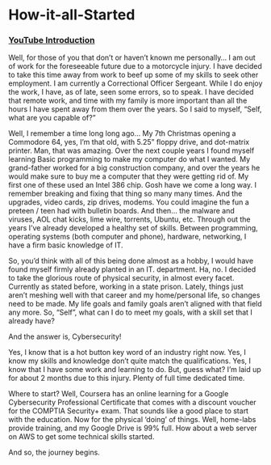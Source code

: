 # How-it-all-Started

 ### [YouTube Introduction](https://youtu.be/XXXXX)

Well, for those of you that don’t or haven’t known me personally… I am out of work for the foreseeable future due to a motorcycle injury. I have decided to take this time away from work to beef up some of my skills to seek other employment. I am currently a Correctional Officer Sergeant. While I do enjoy the work, I have, as of late, seen some errors, so to speak. I have decided that remote work, and time with my family is more important than all the hours I have spent away from them over the years. So I said to myself, “Self, what are you capable of?”

Well, I remember a time long long ago… My 7th Christmas opening a Commodore 64, yes, I’m that old, with 5.25” floppy drive, and dot-matrix printer. Man, that was amazing. Over the next couple years I found myself learning Basic programming to make my computer do what I wanted. My grand-father worked for a big construction company, and over the years he would make sure to buy me a computer that they were getting rid of. My first one of these used an Intel 386 chip. Gosh have we come a long way. I remember breaking and fixing that thing so many many times. And the upgrades, video cards, zip drives, modems. You could imagine the fun a preteen / teen had with bulletin boards. And then… the malware and viruses, AOL chat kicks, lime wire, torrents, Ubuntu, etc. Through out the years I’ve already developed a healthy set of skills. Between programming, operating systems (both computer and phone), hardware, networking, I have a firm basic knowledge of IT.

So, you’d think with all of this being done almost as a hobby, I would have found myself firmly already planted in an IT. department. Ha, no. I decided to take the glorious route of physical security, in almost every facet. Currently as stated before, working in a state prison. Lately, things just aren’t meshing well with that career and my home/personal life, so changes need to be made. My life goals and family goals aren’t aligned with that field any more. So, “Self”, what can I do to meet my goals, with a skill set that I already have?

And the answer is, Cybersecurity!

Yes, I know that is a hot button key word of an industry right now. Yes, I know my skills and knowledge don’t quite match the qualifications. Yes, I know that I have some work and learning to do. But, guess what? I’m laid up for about 2 months due to this injury. Plenty of full time dedicated time.

Where to start? Well, Coursera has an online learning for a Google Cybersecurity Professional Certificate that comes with a discount voucher for the COMPTIA Security+ exam. That sounds like a good place to start with the education. Now for the physical ‘doing’ of things. Well, home-labs provide training, and my Google Drive is 99% full. How about a web server on AWS to get some technical skills started.

And so, the journey begins.
